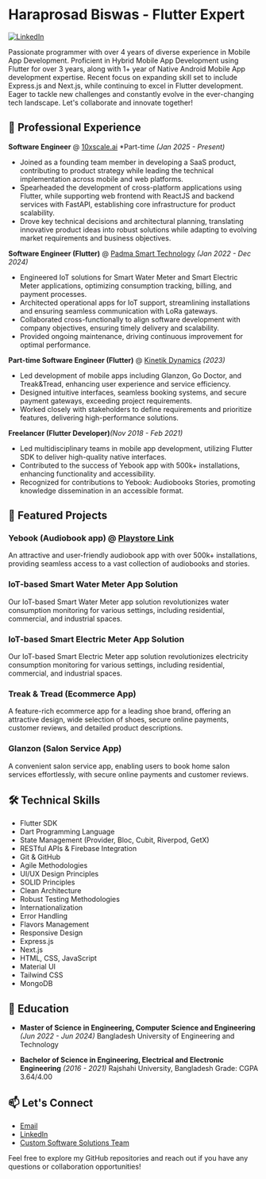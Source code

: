 
# Haraprosad Biswas - Flutter Expert

[![LinkedIn](https://img.shields.io/badge/LinkedIn-0077B5?style=for-the-badge&logo=linkedin&logoColor=white)](https://www.linkedin.com/in/haraprosadbiswas/)

Passionate programmer with over 4 years of diverse experience in Mobile App Development. Proficient in Hybrid Mobile App Development using Flutter for over 3 years, along with 1+ year of Native Android Mobile App development expertise. Recent focus on expanding skill set to include Express.js and Next.js, while continuing to excel in Flutter development. Eager to tackle new challenges and constantly evolve in the ever-changing tech landscape. Let's collaborate and innovate together!

## 💼 Professional Experience
**Software Engineer** @ [10xscale.ai](https://10xscale.ai/) *Part-time _(Jan 2025 - Present)_
- Joined as a founding team member in developing a SaaS product, contributing to product strategy while leading the technical implementation across mobile and web platforms.
- Spearheaded the development of cross-platform applications using Flutter, while supporting web frontend with ReactJS and backend services with FastAPI, establishing core infrastructure for product scalability.
- Drove key technical decisions and architectural planning, translating innovative product ideas into robust solutions while adapting to evolving market requirements and business objectives.

**Software Engineer (Flutter)** @ [Padma Smart Technology](https://padmatechnology.com/) _(Jan 2022 - Dec 2024)_
- Engineered IoT solutions for Smart Water Meter and Smart Electric Meter applications, optimizing consumption tracking, billing, and payment processes.
- Architected operational apps for IoT support, streamlining installations and ensuring seamless communication with LoRa gateways.
- Collaborated cross-functionally to align software development with company objectives, ensuring timely delivery and scalability.
- Provided ongoing maintenance, driving continuous improvement for optimal performance.

**Part-time Software Engineer (Flutter)** @ [Kinetik Dynamics](https://kinetik.tech/) _(2023)_
- Led development of mobile apps including Glanzon, Go Doctor, and Treak&Tread, enhancing user experience and service efficiency.
- Designed intuitive interfaces, seamless booking systems, and secure payment gateways, exceeding project requirements.
- Worked closely with stakeholders to define requirements and prioritize features, delivering high-performance solutions.

**Freelancer (Flutter Developer)**_(Nov 2018 - Feb 2021)_
- Led multidisciplinary teams in mobile app development, utilizing Flutter SDK to deliver high-quality native interfaces.
- Contributed to the success of Yebook app with 500k+ installations, enhancing functionality and accessibility.
- Recognized for contributions to Yebook: Audiobooks Stories, promoting knowledge dissemination in an accessible format.

## 🚀 Featured Projects

### Yebook (Audiobook app) @ [Playstore Link](https://play.google.com/store/apps/details?id=com.yebook.yebook&hl=en&gl=US)
An attractive and user-friendly audiobook app with over 500k+ installations, providing seamless access to a vast collection of audiobooks and stories.

### IoT-based Smart Water Meter App Solution
Our IoT-based Smart Water Meter app solution revolutionizes water consumption monitoring for various settings, including residential, commercial, and industrial spaces.

### IoT-based Smart Electric Meter App Solution
Our IoT-based Smart Electric Meter app solution revolutionizes electricity consumption monitoring for various settings, including residential, commercial, and industrial spaces.

### Treak & Tread (Ecommerce App)
A feature-rich ecommerce app for a leading shoe brand, offering an attractive design, wide selection of shoes, secure online payments, customer reviews, and detailed product descriptions.

### Glanzon (Salon Service App)
A convenient salon service app, enabling users to book home salon services effortlessly, with secure online payments and customer reviews.

## 🛠️ Technical Skills

- Flutter SDK
- Dart Programming Language
- State Management (Provider, Bloc, Cubit, Riverpod, GetX)
- RESTful APIs & Firebase Integration
- Git & GitHub
- Agile Methodologies
- UI/UX Design Principles
- SOLID Principles
- Clean Architecture
- Robust Testing Methodologies
- Internationalization
- Error Handling
- Flavors Management
- Responsive Design
- Express.js
- Next.js
- HTML, CSS, JavaScript
- Material UI
- Tailwind CSS
- MongoDB

## 📖 Education

- **Master of Science in Engineering, Computer Science and Engineering** _(Jun 2022 - Jun 2024)_
  Bangladesh University of Engineering and Technology

- **Bachelor of Science in Engineering, Electrical and Electronic Engineering** _(2016 - 2021)_
  Rajshahi University, Bangladesh
  Grade: CGPA 3.64/4.00


## 📫 Let's Connect

- [Email](mailto:bharaprosad@gmail.com)
- [LinkedIn](https://www.linkedin.com/in/haraprosadbiswas/)
- [Custom Software Solutions Team](https://byteyantra.com/)

Feel free to explore my GitHub repositories and reach out if you have any questions or collaboration opportunities!
